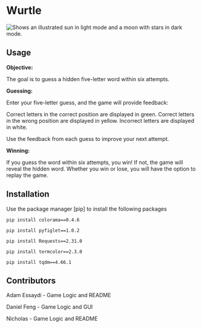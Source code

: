 # Wurtle

<picture>
  <source media="(prefers-color-scheme: dark)" srcset="https://user-images.githubusercontent.com/25423296/163456776-7f95b81a-f1ed-45f7-b7ab-8fa810d529fa.png">
  <source media="(prefers-color-scheme: light)" srcset="https://user-images.githubusercontent.com/25423296/163456779-a8556205-d0a5-45e2-ac17-42d089e3c3f8.png">
  <img alt="Shows an illustrated sun in light mode and a moon with stars in dark mode." src="https://user-images.githubusercontent.com/25423296/163456779-a8556205-d0a5-45e2-ac17-42d089e3c3f8.png">
</picture>

## Usage

**Objective:**

The goal is to guess a hidden five-letter word within six attempts.

**Guessing:**

Enter your five-letter guess, and the game will provide feedback:

Correct letters in the correct position are displayed in green.
Correct letters in the wrong position are displayed in yellow.
Incorrect letters are displayed in white.

Use the feedback from each guess to improve your next attempt.

**Winning:** 

If you guess the word within six attempts, you win! If not, the game will reveal the hidden word. Whether you win or lose, you will have the option to replay the game.


## Installation

Use the package manager [pip] to install the following packages

`pip install colorama==0.4.6`

`pip install pyfiglet==1.0.2`

`pip install Requests==2.31.0`

`pip install termcolor==2.3.0`

`pip install tqdm==4.66.1`


## Contributors 
Adam Essaydi - Game Logic and README

Daniel Feng - Game Logic and GUI

Nicholas - Game Logic and README
